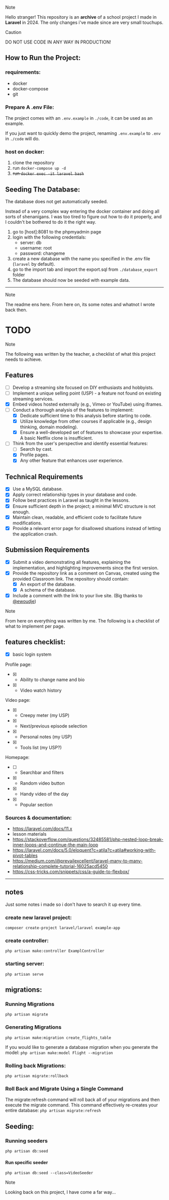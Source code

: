 > [!NOTE]
> Hello stranger!
> This repository is an **archive** of a school project I made in **Laravel** in 2024.
> The only changes i've made since are very small touchups.

> [!CAUTION]
> DO NOT USE CODE IN ANY WAY IN PRODUCTION!

## How to Run the Project:

### requirements:
- docker
- docker-compose
- git

### Prepare A .env File:

The project comes with an `.env.example` in `./code`, it can be used as an example.

If you just want to quickly demo the project, renaming `.env.example` to `.env` in  `./code` will do.

### host on docker:
1. clone the repository
2. run `docker-compose up -d`
3. ~~run `docker exec -it laravel bash`~~

## Seeding The Database:

The database does not get automatically seeded.

Instead of a very complex way entering the docker container and doing all sorts of shenanigans.
I was too tired to figure out how to do it properly, and I couldn't be bothered to do it the right way.

1. go to [host]:8081 to the phpmyadmin page
2. login with the following credentials:
   - server: db
   - username: root
   - password: changeme
3. create a new database with the name you specified in the .env file (`laravel` by default).
4. go to the import tab and import the export.sql from `./database_export` folder
5. The database should now be seeded with example data.

---

> [!NOTE]
> The readme ens here.
> From here on, its some notes and whatnot I wrote back then.

# TODO

> [!NOTE]
> The following was written by the teacher, a checklist of what this project needs to achieve.

## Features
- [ ] Develop a streaming site focused on DIY enthusiasts and hobbyists.
- [ ] Implement a unique selling point (USP) - a feature not found on existing streaming services.
- [x] Embed videos hosted externally (e.g., Vimeo or YouTube) using iframes.
- [ ] Conduct a thorough analysis of the features to implement:
  - [x] Dedicate sufficient time to this analysis before starting to code.
  - [x] Utilize knowledge from other courses if applicable (e.g., design thinking, domain modeling).
  - [x] Ensure a well-developed set of features to showcase your expertise. A basic Netflix clone is insufficient.
- [ ] Think from the user's perspective and identify essential features:
  - [ ] Search by cast.
  - [x] Profile pages.
  - [x] Any other feature that enhances user experience.

## Technical Requirements
- [x] Use a MySQL database.
- [x] Apply correct relationship types in your database and code.
- [x] Follow best practices in Laravel as taught in the lessons.
- [x] Ensure sufficient depth in the project; a minimal MVC structure is not enough.
- [x] Maintain clean, readable, and efficient code to facilitate future modifications.
- [x] Provide a relevant error page for disallowed situations instead of letting the application crash.

## Submission Requirements
- [x] Submit a video demonstrating all features, explaining the implementation, and highlighting improvements since the first version.
- [x] Provide the repository link as a comment on Canvas, created using the provided Classroom link. The repository should contain:
  - [x] An export of the database.
  - [x] A schema of the database.
- [x] Include a comment with the link to your live site. (Big thanks to [@ewoudje](https://github.com/ewoudje))

> [!NOTE]
> From here on everything was written by me. The following is a checklist of what to implement per page.

## features checklist:

- [x] basic login system

Profile page:
- [x] - Ability to change name and bio
- [x] - Video watch history

Video page:
- [x] - Creepy meter (my USP)
- [x] - Next/previous episode selection 
- [x] - Personal notes (my USP)
- [x] - Tools list (my USP?)

Homepage:
- [ ] - Searchbar and filters
- [x] - Random video button
- [x] - Handy video of the day
- [x] - Popular section

### Sources & documentation: 
- https://laravel.com/docs/11.x
- lesson materials
- https://stackoverflow.com/questions/32485581/php-nested-loop-break-inner-loops-and-continue-the-main-loop
- https://laravel.com/docs/5.0/eloquent?c=atila?c=atila#working-with-pivot-tables
- https://medium.com/@prevailexcellent/laravel-many-to-many-relationship-complete-tutorial-16025acd5450
- https://css-tricks.com/snippets/css/a-guide-to-flexbox/

---

## notes
Just some notes i made so i don't have to search it up every time.

### create new laravel project:
`composer create-project laravel/laravel example-app`

### create controller:
`php artisan make:controller ExamplController`

### starting server:
`php artisan serve`

## migrations:
### Running Migrations
`php artisan migrate`

### Generating Migrations
`php artisan make:migration create_flights_table`

If you would like to generate a database migration when you generate the model:
`php artisan make:model Flight --migration`

### Rolling back Migrations:
`php artisan migrate:rollback`

### Roll Back and Migrate Using a Single Command
The migrate:refresh command will roll back all of your migrations and then execute the migrate command. This command effectively re-creates your entire database:
`php artisan migrate:refresh`

## Seeding:
### Running seeders
`php artisan db:seed`

#### Run specific seeder
`php artisan db:seed --class=VideoSeeder`

> [!NOTE]
> Looking back on this project, I have come a far way...
